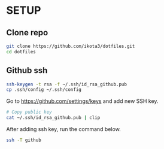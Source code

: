 # SETUP

## Clone repo

```sh
git clone https://github.com/ikota3/dotfiles.git
cd dotfiles
```

## Github ssh

```sh
ssh-keygen -t rsa -f ~/.ssh/id_rsa_github.pub
cp .ssh/config ~/.ssh/config
```

Go to https://github.com/settings/keys and add new SSH key.

```sh
# Copy public key
cat ~/.ssh/id_rsa_github.pub | clip
```

After adding ssh key, run the command below.

```sh
ssh -T github
```
